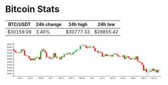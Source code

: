 # Bitcoin Stats

BTC/USDT|24h change|24h high|24h low|
|---|---|---|---|
|$30159.09|3.40%|$30777.33|$28855.42|

<img src="./chart.svg">
